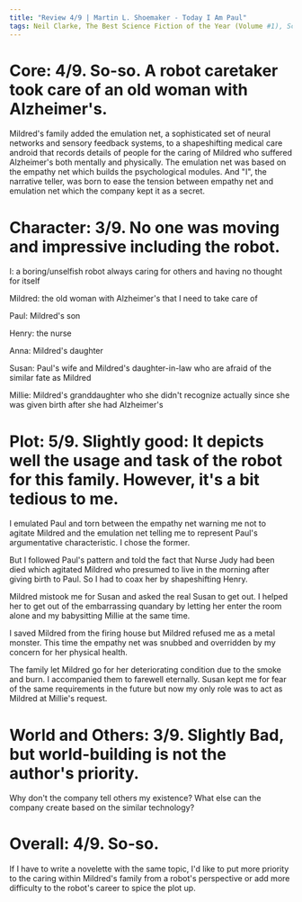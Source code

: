 ```yaml
---
title: "Review 4/9 | Martin L. Shoemaker - Today I Am Paul"
tags: Neil Clarke, The Best Science Fiction of the Year (Volume #1), Science Fiction, Short Story, Novelette
---
```


# Core: 4/9. So-so. A robot caretaker took care of an old woman with Alzheimer's.
Mildred's family added the emulation net, a sophisticated set of neural networks and sensory feedback systems, to a shapeshifting medical care android that records details of people for the caring of Mildred who suffered Alzheimer's both mentally and physically.
The emulation net was based on the empathy net which builds the psychological modules. And "I", the narrative teller, was born to ease the tension between empathy net and emulation net which the company kept it as a secret.


# Character: 3/9. No one was moving and impressive including the robot.
I: a boring/unselfish robot always caring for others and having no thought for itself

Mildred: the old woman with Alzheimer's that I need to take care of

Paul: Mildred's son

Henry: the nurse

Anna: Mildred's daughter

Susan: Paul's wife and Mildred's daughter-in-law who are afraid of the similar fate as Mildred

Millie: Mildred's granddaughter who she didn't recognize actually since she was given birth after she had Alzheimer's

# Plot: 5/9. Slightly good: It depicts well the usage and task of the robot for this family. However, it's a bit tedious to me.
I emulated Paul and torn between the empathy net warning me not to agitate Mildred and the emulation net telling me to represent Paul's argumentative characteristic. I chose the former.

But I followed Paul's pattern and told the fact that Nurse Judy had been died which agitated Mildred who presumed to live in the morning after giving birth to Paul. So I had to coax her by shapeshifting Henry.

Mildred mistook me for Susan and asked the real Susan to get out. I helped her to get out of the embarrassing quandary by letting her enter the room alone and my babysitting Millie at the same time.

I saved Mildred from the firing house but Mildred refused me as a metal monster. This time the empathy net was snubbed and overridden by my concern for her physical health.

The family let Mildred go for her deteriorating condition due to the smoke and burn. I accompanied them to farewell eternally. Susan kept me for fear of the same requirements in the future but now my only role was to act as Mildred at Millie's request.







# World and Others: 3/9. Slightly Bad, but world-building is not the author's priority.
Why don't the company tell others my existence?
What else can the company create based on the similar technology?

# Overall: 4/9. So-so.
If I have to write a novelette with the same topic, I'd like to put more priority to the caring within Mildred's family from a robot's perspective or add more difficulty to the robot's career to spice the plot up.
